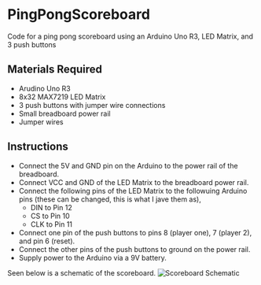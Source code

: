 # PingPongScoreboard
Code for a ping pong scoreboard using an Arduino Uno R3, LED Matrix, and 3 push buttons

## Materials Required
* Arudino Uno R3
* 8x32 MAX7219 LED Matrix
* 3 push buttons with jumper wire connections
* Small breadboard power rail
* Jumper wires

## Instructions
* Connect the 5V and GND pin on the Arduino to the power rail of the breadboard.
* Connect VCC and GND of the LED Matrix to the breadboard power rail.
* Connect the following pins of the LED Matrix to the followuing Arduino pins (these can be changed, this is what I jave them as),
  * DIN to Pin 12
  * CS to Pin 10
  * CLK to Pin 11
* Connect one pin of the push buttons to pins 8 (player one), 7 (player 2), and pin 6 (reset).
* Connect the other pins of the push buttons to ground on the power rail.
* Supply power to the Arduino via a 9V battery.

Seen below is a schematic of the scoreboard.
![Scoreboard Schematic](https://user-images.githubusercontent.com/77818029/171063943-401f8b90-fbf3-436a-b70e-a79a461fdec5.png)
